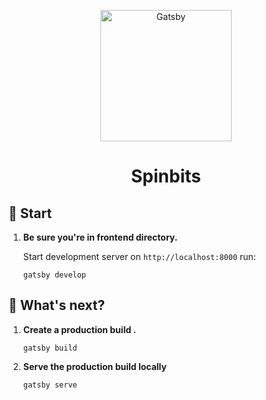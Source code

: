 <p align="center">
  <a href="https://www.spinbits.io">
    <img alt="Gatsby" src="https://spinbits.io/img/logo.png" width="210" />
  </a>
</p>
<h1 align="center">
  Spinbits
</h1>


## 🚀 Start

1.  **Be sure you're in frontend directory.**

    Start development server on  `http://localhost:8000` run:

    ```shell
    gatsby develop
    ```


## 🧐 What's next?

1.  **Create a production build .**

    ```shell
    gatsby build 
    ```

2.  **Serve the production build locally**

    ```shell
    gatsby serve 
    ```
